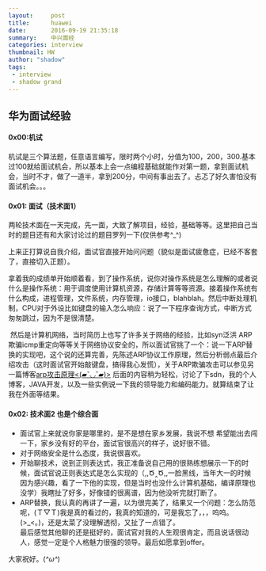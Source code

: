 ```yaml
---
layout:     post
title:      huawei
date:       2016-09-19 21:35:18
summary:    中兴面经
categories: interview
thumbnail: HW
author: "shadow"
tags:
 - interview
 - shadow grand
---
```



## 华为面试经验

#### 0x00:机试

​	机试是三个算法题，任意语言编写，限时两个小时，分值为100，200，300.基本过100就给面试机会，所以基本上会一点编程基础就能作对第一题，拿到面试机会，当时不才，做了一道半，拿到200分，中间有事出去了。忐忑了好久害怕没有面试机会。。。

#### 0x01: 面试（技术面1）

​	两轮技术面在一天完成，先一面，大致了解项目，经验，基础等等。这里把自己当时的题目还有和大家讨论过的题目罗列一下(仅供参考^_^)

​	上来正打算说自我介绍，面试官直接开始问问题（貌似是面试疲惫症，已经不客套了，直接切入正题）。

拿着我的成绩单开始顺着看，到了操作系统，说你对操作系统是怎么理解的或者说什么是操作系统：用于调度使用计算机资源，存储计算等等资源。接着操作系统有什么构成，进程管理，文件系统，内存管理，io接口，blahblah。然后中断处理机制，CPU对于外设比如键盘的输入怎么响应：说了一下程序查询方式，中断方式匆匆跳过，因为不是很清楚。

​	然后是计算机网络，当时简历上也写了许多关于网络的经验，比如syn泛洪 ARP欺骗icmp重定向等等关于网络协议安全的，所以面试官挑了一个：说一下ARP替换的实现吧，这个说的还算完善，先陈述ARP协议工作原理，然后分析弱点最后介绍攻击（这时面试官开始敲键盘，搞得我心发慌），关于ARP欺骗攻击可以参见另一篇博客[arp攻击原理<(▰˘◡˘▰)>](http://shadow625.github.io/2016/04/03/network-arpspoofing/)  后面的内容稍为轻松，讨论了下sdn，我的个人博客，JAVA开发，以及一些实例说一下我的领导能力和编码能力。就算结束了让我在外面等结果。

#### 0x02: 技术面2 也是个综合面   

* 面试官上来就说你家是哪里的，是不是想在家乡发展，我说不想 希望能出去闯一下，家乡没有好的平台，面试官很高兴的样子，说好很不错。
* 对于网络安全是什么态度，我说很喜欢。
* 开始聊技术，说到正则表达式，我正准备说自己用的很熟练想展示一下的时候，面试官说正则表达式是怎么实现的（,,Ծ‸Ծ,,一脸黑线，当年大一的时候因为感兴趣，看了一下他的实现，但是当时也没什么计算机基础，编译原理也没学）我瞎扯了好多，好像错的很离谱，因为他没听完就打断了。
* ARP替换，我认真的再讲了一遍，以为很完美了，结果又一个问题：怎么防范呢，(Ｔ▽Ｔ)我是真的看过的，我真的知道的，可是我忘了，，，呜呜。(>_<｡)，还是太菜了没理解透彻，又扯了一点错了。  
最后感觉其他聊的还是挺好的，面试官对我的人生观很肯定，而且说话很动人，感觉一定是个人格魅力很强的领导。最后如愿拿到offer。

大家祝好。(*^ω^*)